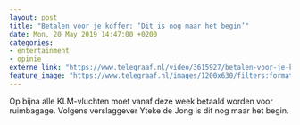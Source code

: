 ```yaml
---
layout: post
title: "Betalen voor je koffer: ‘Dit is nog maar het begin’"
date: Mon, 20 May 2019 14:47:00 +0200
categories: 
- entertainment 
- opinie 
externe_link: "https://www.telegraaf.nl/video/3615927/betalen-voor-je-koffer-dit-is-nog-maar-het-begin"
feature_image: "https://www.telegraaf.nl/images/1200x630/filters:format(jpeg):quality(80)/cdn-kiosk-api.telegraaf.nl/09912202-7afe-11e9-a983-02c309bc01c1.jpg"
---
```


<p class="intro">Op bijna alle KLM-vluchten moet vanaf deze week betaald worden voor ruimbagage. Volgens verslaggever Yteke de Jong is dit nog maar het begin.</p>
